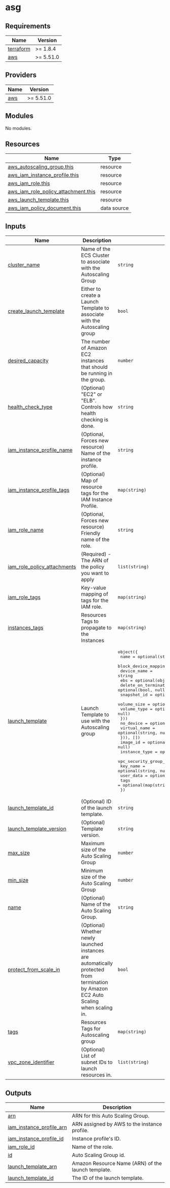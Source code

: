 <!-- BEGIN_TF_DOCS -->
# asg

## Requirements

| Name | Version |
|------|---------|
| <a name="requirement_terraform"></a> [terraform](#requirement\_terraform) | >=  1.8.4 |
| <a name="requirement_aws"></a> [aws](#requirement\_aws) | >= 5.51.0 |

## Providers

| Name | Version |
|------|---------|
| <a name="provider_aws"></a> [aws](#provider\_aws) | >= 5.51.0 |

## Modules

No modules.

## Resources

| Name | Type |
|------|------|
| [aws_autoscaling_group.this](https://registry.terraform.io/providers/hashicorp/aws/latest/docs/resources/autoscaling_group) | resource |
| [aws_iam_instance_profile.this](https://registry.terraform.io/providers/hashicorp/aws/latest/docs/resources/iam_instance_profile) | resource |
| [aws_iam_role.this](https://registry.terraform.io/providers/hashicorp/aws/latest/docs/resources/iam_role) | resource |
| [aws_iam_role_policy_attachment.this](https://registry.terraform.io/providers/hashicorp/aws/latest/docs/resources/iam_role_policy_attachment) | resource |
| [aws_launch_template.this](https://registry.terraform.io/providers/hashicorp/aws/latest/docs/resources/launch_template) | resource |
| [aws_iam_policy_document.this](https://registry.terraform.io/providers/hashicorp/aws/latest/docs/data-sources/iam_policy_document) | data source |

## Inputs

| Name | Description | Type | Default | Required |
|------|-------------|------|---------|:--------:|
| <a name="input_cluster_name"></a> [cluster\_name](#input\_cluster\_name) | Name of the ECS Cluster to associate with the Autoscaling Group | `string` | n/a | yes |
| <a name="input_create_launch_template"></a> [create\_launch\_template](#input\_create\_launch\_template) | Either to create a Launch Template to associate with the Autoscaling group | `bool` | `true` | no |
| <a name="input_desired_capacity"></a> [desired\_capacity](#input\_desired\_capacity) | The number of Amazon EC2 instances that should be running in the group. | `number` | n/a | yes |
| <a name="input_health_check_type"></a> [health\_check\_type](#input\_health\_check\_type) | (Optional) "EC2" or "ELB". Controls how health checking is done. | `string` | `"EC2"` | no |
| <a name="input_iam_instance_profile_name"></a> [iam\_instance\_profile\_name](#input\_iam\_instance\_profile\_name) | (Optional, Forces new resource) Name of the instance profile. | `string` | `null` | no |
| <a name="input_iam_instance_profile_tags"></a> [iam\_instance\_profile\_tags](#input\_iam\_instance\_profile\_tags) | (Optional) Map of resource tags for the IAM Instance Profile. | `map(string)` | `{}` | no |
| <a name="input_iam_role_name"></a> [iam\_role\_name](#input\_iam\_role\_name) | (Optional, Forces new resource) Friendly name of the role. | `string` | `null` | no |
| <a name="input_iam_role_policy_attachments"></a> [iam\_role\_policy\_attachments](#input\_iam\_role\_policy\_attachments) | (Required) - The ARN of the policy you want to apply | `list(string)` | <pre>[<br/>  "arn:aws:iam::aws:policy/service-role/AmazonEC2ContainerServiceforEC2Role"<br/>]</pre> | no |
| <a name="input_iam_role_tags"></a> [iam\_role\_tags](#input\_iam\_role\_tags) | Key-value mapping of tags for the IAM role. | `map(string)` | `{}` | no |
| <a name="input_instances_tags"></a> [instances\_tags](#input\_instances\_tags) | Resources Tags to propagate to the Instances | `map(string)` | `{}` | no |
| <a name="input_launch_template"></a> [launch\_template](#input\_launch\_template) | Launch Template to use with the Autoscaling group | <pre>object({<br/>    name = optional(string, null)<br/>    block_device_mappings = optional(list(object({<br/>      device_name = string<br/>      ebs = optional(object({<br/>        delete_on_termination = optional(bool, null)<br/>        snapshot_id           = optional(string, null)<br/>        volume_size           = optional(number, null)<br/>        volume_type           = optional(string, null)<br/>      }))<br/>      no_device    = optional(any, null)<br/>      virtual_name = optional(string, null)<br/>    })), [])<br/>    image_id               = optional(string, null)<br/>    instance_type          = optional(string, null)<br/>    vpc_security_group_ids = optional(list(string), [])<br/>    key_name               = optional(string, null)<br/>    user_data              = optional(string, null)<br/>    tags                   = optional(map(string), {})<br/>  })</pre> | `{}` | no |
| <a name="input_launch_template_id"></a> [launch\_template\_id](#input\_launch\_template\_id) | (Optional) ID of the launch template. | `string` | `null` | no |
| <a name="input_launch_template_version"></a> [launch\_template\_version](#input\_launch\_template\_version) | (Optional) Template version. | `string` | `"$Latest"` | no |
| <a name="input_max_size"></a> [max\_size](#input\_max\_size) | Maximum size of the Auto Scaling Group | `number` | n/a | yes |
| <a name="input_min_size"></a> [min\_size](#input\_min\_size) | Minimum size of the Auto Scaling Group | `number` | n/a | yes |
| <a name="input_name"></a> [name](#input\_name) | (Optional) Name of the Auto Scaling Group. | `string` | `null` | no |
| <a name="input_protect_from_scale_in"></a> [protect\_from\_scale\_in](#input\_protect\_from\_scale\_in) | (Optional) Whether newly launched instances are automatically protected from termination by Amazon EC2 Auto Scaling when scaling in. | `bool` | `false` | no |
| <a name="input_tags"></a> [tags](#input\_tags) | Resources Tags for Autoscaling group | `map(string)` | `{}` | no |
| <a name="input_vpc_zone_identifier"></a> [vpc\_zone\_identifier](#input\_vpc\_zone\_identifier) | (Optional) List of subnet IDs to launch resources in. | `list(string)` | `[]` | no |

## Outputs

| Name | Description |
|------|-------------|
| <a name="output_arn"></a> [arn](#output\_arn) | ARN for this Auto Scaling Group. |
| <a name="output_iam_instance_profile_arn"></a> [iam\_instance\_profile\_arn](#output\_iam\_instance\_profile\_arn) | ARN assigned by AWS to the instance profile. |
| <a name="output_iam_instance_profile_id"></a> [iam\_instance\_profile\_id](#output\_iam\_instance\_profile\_id) | Instance profile's ID. |
| <a name="output_iam_role_id"></a> [iam\_role\_id](#output\_iam\_role\_id) | Name of the role. |
| <a name="output_id"></a> [id](#output\_id) | Auto Scaling Group id. |
| <a name="output_launch_template_arn"></a> [launch\_template\_arn](#output\_launch\_template\_arn) | Amazon Resource Name (ARN) of the launch template. |
| <a name="output_launch_template_id"></a> [launch\_template\_id](#output\_launch\_template\_id) | The ID of the launch template. |
<!-- END_TF_DOCS -->
